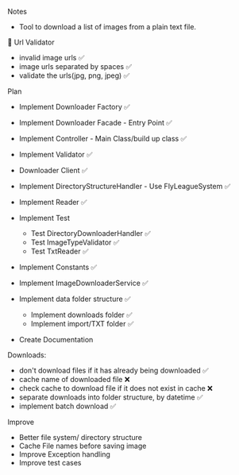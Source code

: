 Notes
  - Tool to download a list of images from a plain text
  file.
    
🔗 Url Validator
- invalid image urls ✅  
- image urls separated by spaces ✅
- validate the urls(jpg, png, jpeg) ✅

Plan
- Implement Downloader Factory ✅
- Implement Downloader Facade - Entry Point ✅
- Implement Controller - Main Class/build up class ✅
- Implement Validator ✅ 
- Downloader Client ✅
- Implement DirectoryStructureHandler - Use FlyLeagueSystem ✅
- Implement Reader ✅
- Implement Test
  - Test DirectoryDownloaderHandler ✅
  - Test ImageTypeValidator ✅
  - Test TxtReader ✅
- Implement Constants ✅
- Implement ImageDownloaderService ✅
- Implement data folder structure ✅
    - Implement downloads folder ✅
    - Implement import/TXT folder ✅
    
- Create Documentation


Downloads:
- don't download files if it has already being downloaded ✅
- cache name of downloaded file ❌
- check cache to download file if it does not exist in cache ❌
- separate downloads into folder structure, by datetime ✅
- implement batch download ✅




 Improve
 - Better file system/ directory structure
 - Cache File names before saving image
 - Improve Exception handling
 - Improve test cases